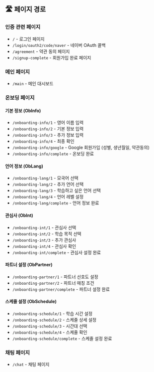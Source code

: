 
## 🛣️ 페이지 경로

### 인증 관련 페이지
- `/` - 로그인 페이지
- `/login/oauth2/code/naver` - 네이버 OAuth 콜백
- `/agreement` - 약관 동의 페이지
- `/signup-complete` - 회원가입 완료 페이지

### 메인 페이지
- `/main` - 메인 대시보드

### 온보딩 페이지

#### 기본 정보 (ObInfo)
- `/onboarding-info/1` - 영어 이름 입력
- `/onboarding-info/2` - 기본 정보 입력
- `/onboarding-info/3` - 추가 정보 입력
- `/onboarding-info/4` - 최종 확인
- `/onboarding-info/google` - Google 회원가입 (성별, 생년월일, 약관동의)
- `/onboarding-info/complete` - 온보딩 완료

#### 언어 정보 (ObLang)
- `/onboarding-lang/1` - 모국어 선택
- `/onboarding-lang/2` - 추가 언어 선택
- `/onboarding-lang/3` - 학습하고 싶은 언어 선택
- `/onboarding-lang/4` - 언어 레벨 설정
- `/onboarding-lang/complete` - 언어 정보 완료

#### 관심사 (ObInt)
- `/onboarding-int/1` - 관심사 선택
- `/onboarding-int/2` - 학습 목적 선택
- `/onboarding-int/3` - 추가 관심사
- `/onboarding-int/4` - 관심사 확인
- `/onboarding-int/complete` - 관심사 설정 완료

#### 파트너 설정 (ObPartner)
- `/onboarding-partner/1` - 파트너 선호도 설정
- `/onboarding-partner/2` - 파트너 매칭 조건
- `/onboarding-partner/complete` - 파트너 설정 완료

#### 스케줄 설정 (ObSchedule)
- `/onboarding-schedule/1` - 학습 시간 설정
- `/onboarding-schedule/2` - 스케줄 상세 설정
- `/onboarding-schedule/3` - 시간대 선택
- `/onboarding-schedule/4` - 스케줄 확인
- `/onboarding-schedule/complete` - 스케줄 설정 완료

### 채팅 페이지
- `/chat` - 채팅 페이지
